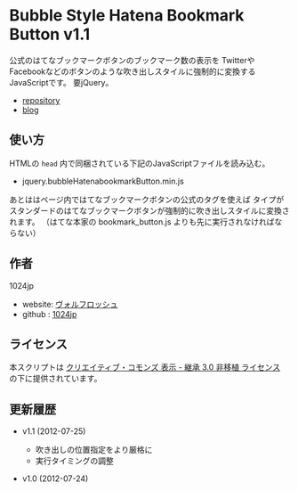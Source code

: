 
Bubble Style Hatena Bookmark Button v1.1
========================================

公式のはてなブックマークボタンのブックマーク数の表示を
TwitterやFacebookなどのボタンのような吹き出しスタイルに強制的に変換するJavaScriptです。
要jQuery。

- [repository](http://github.com/1024jp/bubbleHatenabookmarkButton)
- [blog](http://wolfrosch.com/text/2012/07/24)

使い方
-------------------------------

HTMLの `head` 内で同梱されている下記のJavaScriptファイルを読み込む。

- jquery.bubbleHatenabookmarkButton.min.js

あとははページ内ではてなブックマークボタンの公式のタグを使えば
タイプがスタンダードのはてなブックマークボタンが強制的に吹き出しスタイルに変換されます。
（はてな本家の bookmark_button.js よりも先に実行されなければならない）


作者
----------------------------------------------------
1024jp

- website: [ヴォルフロッシュ](http://wolfrosch.com/)
- github : [1024jp](https://github.com/1024jp)


ライセンス
----------------------------------------------------
本スクリプトは [クリエイティブ・コモンズ 表示 - 継承 3.0 非移植 ライセンス](cc) の下に提供されています。

[cc]: http://creativecommons.org/licenses/by-sa/3.0/deed.ja



更新履歴
----------------------------------------------------
- v1.1 (2012-07-25)
	- 吹き出しの位置指定をより厳格に
	- 実行タイミングの調整
	
- v1.0 (2012-07-24)
